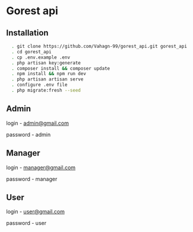 
# Gorest api


## Installation

```bash
  . git clone https://github.com/Vahagn-99/gorest_api.git gorest_api 
  . cd gorest_api 
  . cp .env.example .env
  . php artisan key:generate
  . composer install && composer update
  . npm install && npm run dev
  . php artisan artisan serve 
  . configure .env file
  . php migrate:fresh --seed
```

Admin 
-----------------------
login - admin@gmail.com

password - admin 

Manager 
-----------------------
login - manager@gmail.com

password - manager 

User 
-----------------------
login - user@gmail.com

password - user 
